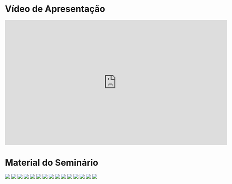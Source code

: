 # Vídeo de Apresentação

<iframe width="711" height="400" src="https://www.youtube.com/embed/tbjuRsWoPmQ" title="Apresentação OpenUp" frameborder="0" allow="accelerometer; autoplay; clipboard-write; encrypted-media; gyroscope; picture-in-picture" allowfullscreen></iframe>

# Material do Seminário

![](./img/openUp/1.png)
![](./img/openUp/2.png)
![](./img/openUp/3.png)
![](./img/openUp/4.png)
![](./img/openUp/5.png)
![](./img/openUp/6.png)
![](./img/openUp/7.png)
![](./img/openUp/8.png)
![](./img/openUp/9.png)
![](./img/openUp/10.png)
![](./img/openUp/11.png)
![](./img/openUp/12.png)
![](./img/openUp/13.png)
![](./img/openUp/14.png)
![](./img/openUp/15.png)
